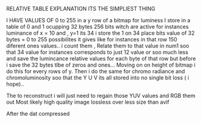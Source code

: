 RELATIVE TABLE EXPLANATION
ITS THE SIMPLIEST THING

I HAVE VALUES OF 0 to 255 in a y row of a bitmap for luminess
I store in a table of 0 and 1 ocupping 32 bytes 256 bits witch are active for instances luminance of x = 10 and , y=1 its 34 i store the 1 on 34 place bits value of 32 bytes = 0 to 255 possibilites it gives like for instances in that row 150 diferent ones values.. i count them , Relate them to that value in num1 soo that 34 value for instances corresponds to just 12 value or soo much less and save the lumincance relative values for each byte of that row but before i save the 32 bytes tlbe of zeros and ones...
Moving on on height of bitmap i do this for every rows of y. 
Then i do the same for chromo radiance and chromoluminosity soo that the Y U V its all stored into no single bit loss ( i hope)..

The to reconstruct i will just need to regain those YUV values and RGB them out
Most likely high quality image lossless over less size than avif

After the dat compressed

